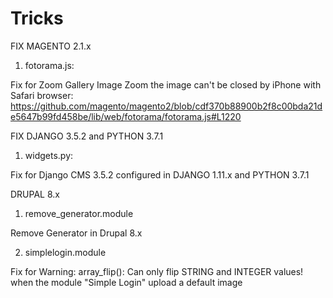 # Tricks

FIX MAGENTO 2.1.x

1) fotorama.js:

Fix for Zoom Gallery Image Zoom the image can't be closed by iPhone with Safari browser:
https://github.com/magento/magento2/blob/cdf370b88900b2f8c00bda21de5647b99fd458be/lib/web/fotorama/fotorama.js#L1220

FIX DJANGO 3.5.2 and PYTHON 3.7.1

1) widgets.py:

Fix for Django CMS 3.5.2 configured in DJANGO 1.11.x and PYTHON 3.7.1

DRUPAL 8.x

1) remove_generator.module

Remove Generator in Drupal 8.x

2) simplelogin.module

Fix for  Warning: array_flip(): Can only flip STRING and INTEGER values! when the module "Simple Login" upload a default image
